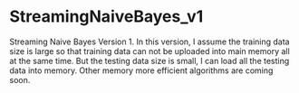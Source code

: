 # StreamingNaiveBayes_v1
Streaming Naive Bayes Version 1. In this version, I assume the training data size is large so that training data can not be uploaded into main memory all at the same time. But the testing data size is small, I can load all the testing data into memory. Other memory more efficient algorithms are coming soon. 
